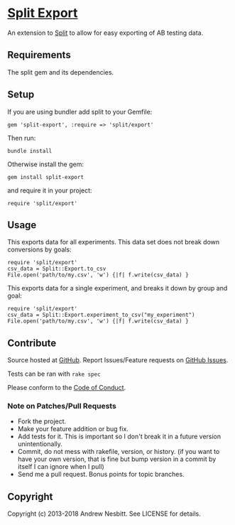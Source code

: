 # [Split Export](http://libraries.io/rubygems/split-export)

An extension to [Split](http://github.com/splitrb/split) to allow for easy exporting of AB testing data.

## Requirements

The split gem and its dependencies.

## Setup

If you are using bundler add split to your Gemfile:

    gem 'split-export', :require => 'split/export'

Then run:

    bundle install

Otherwise install the gem:

    gem install split-export

and require it in your project:

    require 'split/export'

## Usage

This exports data for all experiments. This data set does not break down conversions by goals:

    require 'split/export'
    csv_data = Split::Export.to_csv
    File.open('path/to/my.csv', 'w') {|f| f.write(csv_data) }

This exports data for a single experiment, and breaks it down by group and goal:

    require 'split/export'
    csv_data = Split::Export.experiment_to_csv("my_experiment")
    File.open('path/to/my.csv', 'w') {|f| f.write(csv_data) }

## Contribute

Source hosted at [GitHub](http://github.com/splitrb/split-export).
Report Issues/Feature requests on [GitHub Issues](http://github.com/splitrb/split-export/issues).

Tests can be ran with `rake spec`

Please conform to the [Code of Conduct](CODE_OF_CONDUCT.md).

### Note on Patches/Pull Requests

 * Fork the project.
 * Make your feature addition or bug fix.
 * Add tests for it. This is important so I don't break it in a
   future version unintentionally.
 * Commit, do not mess with rakefile, version, or history.
   (if you want to have your own version, that is fine but bump version in a commit by itself I can ignore when I pull)
 * Send me a pull request. Bonus points for topic branches.

## Copyright

Copyright (c) 2013-2018 Andrew Nesbitt. See LICENSE for details.
